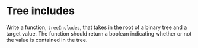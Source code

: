 # Tree includes

Write a function, `treeIncludes`, that takes in the root of a binary tree and a target value. The function should return a boolean indicating whether or not the value is contained in the tree.
